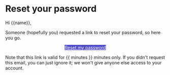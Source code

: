 # Reset your password

Hi {{name}},

Someone (hopefully you) requested a link to reset your password, so here you go.

<div style="text-align:center">
<a href="{{ link }}" class="btn btn-outline-light" 
style="background-color:#5049cc;color:white">Reset my password</a>
</div>

Note that this link is valid for {{ minutes }} minutes only. If you didn't request this email, you can just ignore it; we won't give anyone else access to your account.
